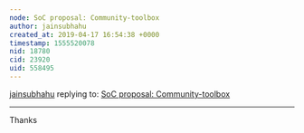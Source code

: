 ```yaml
---
node: SoC proposal: Community-toolbox
author: jainsubhahu
created_at: 2019-04-17 16:54:38 +0000
timestamp: 1555520078
nid: 18780
cid: 23920
uid: 558495
---
```




[jainsubhahu](../profile/jainsubhahu) replying to: [SoC proposal: Community-toolbox](../notes/jainsubhahu/03-19-2019/soc-proposal)

----
Thanks